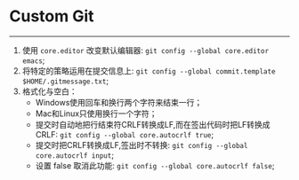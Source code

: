 # Custom Git
---
1. 使用 `core.editor` 改变默认编辑器: `git config --global core.editor emacs`;
2. 将特定的策略运用在提交信息上: `git config --global commit.template $HOME/.gitmessage.txt`;
3. 格式化与空白：
    * Windows使用回车和换行两个字符来结束一行；
    * Mac和Linux只使用换行一个字符；
    * 提交时自动地把行结束符CRLF转换成LF,而在签出代码时把LF转换成CRLF: `git config --global core.autocrlf true`;
    * 提交时把CRLF转换成LF,签出时不转换: `git config --global core.autocrlf input`;
    * 设置 false 取消此功能: `git config --global core.autocrlf false`;